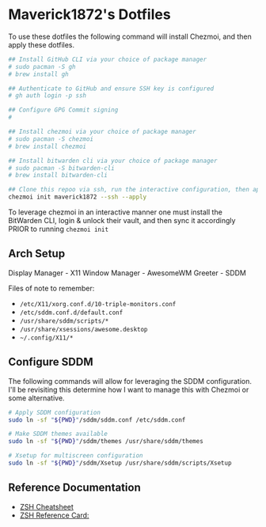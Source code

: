 # Maverick1872's Dotfiles

To use these dotfiles the following command will install Chezmoi, and then apply these dotfiles.

```sh
## Install GitHub CLI via your choice of package manager
# sudo pacman -S gh
# brew install gh

## Authenticate to GitHub and ensure SSH key is configured
# gh auth login -p ssh

## Configure GPG Commit signing
# 

## Install chezmoi via your choice of package manager
# sudo pacman -S chezmoi
# brew install chezmoi

## Install bitwarden cli via your choice of package manager
# sudo pacman -S bitwarden-cli
# brew install bitwarden-cli

## Clone this repoo via ssh, run the interactive configuration, then apply the dotfiles
chezmoi init maverick1872 --ssh --apply
```

To leverage chezmoi in an interactive manner one must install the BitWarden CLI, login & unlock their vault, and then sync
it accordingly PRIOR to running `chezmoi init`

## Arch Setup

Display Manager - X11
Window Manager - AwesomeWM
Greeter - SDDM

Files of note to remember:

- `/etc/X11/xorg.conf.d/10-triple-monitors.conf`
- `/etc/sddm.conf.d/default.conf`
- `/usr/share/sddm/scripts/*`
- `/usr/share/xsessions/awesome.desktop`
- `~/.config/X11/*`

## Configure SDDM

The following commands will allow for leveraging the SDDM configuration. I'll be revisiting this determine how I want to
manage this with Chezmoi or some alternative.

```sh
# Apply SDDM configuration
sudo ln -sf "${PWD}"/sddm/sddm.conf /etc/sddm.conf

# Make SDDM themes available
sudo ln -sf "${PWD}"/sddm/themes /usr/share/sddm/themes

# Xsetup for multiscreen configuration
sudo ln -sf "${PWD}"/sddm/Xsetup /usr/share/sddm/scripts/Xsetup
```

## Reference Documentation

- [ZSH Cheatsheet](https://github.com/ohmyzsh/ohmyzsh/wiki/Cheatsheet)
- [ZSH Reference Card:](http://www.bash2zsh.com/zsh_refcard/refcard.pdf)
